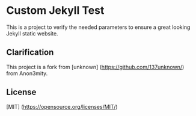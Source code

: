 # Custom Jekyll Test

This is a project to verify the needed parameters to ensure a great looking Jekyll static website.  

## Clarification

This project is a fork from [unknown] (https://github.com/137unknown/) from Anon3mity.

## License

[MIT] (https://opensource.org/licenses/MIT/)
